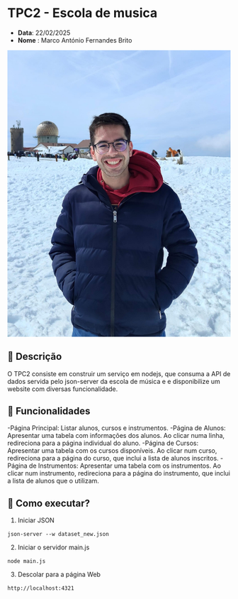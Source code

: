 # TPC2 - Escola de musica

- **Data**: 22/02/2025
- **Nome** : Marco António Fernandes Brito

 ![104187](/img/104187.png)


## 📌 Descrição
O TPC2 consiste em construir um serviço em nodejs, que consuma a API de dados servida pelo json-server da escola de música e e disponibilize um website com diversas funcionalidade.


## 📌 Funcionalidades

-Página Principal: Listar alunos, cursos e instrumentos.
-Página de Alunos: Apresentar uma tabela com informações dos alunos. Ao clicar numa linha, redireciona para a página individual do aluno.
-Página de Cursos: Apresentar uma tabela com os cursos disponíveis. Ao clicar num curso, redireciona para a página do curso, que inclui a lista de alunos inscritos.
-Página de Instrumentos: Apresentar uma tabela com os instrumentos. Ao clicar num instrumento, redireciona para a página do instrumento, que inclui a lista de alunos que o utilizam.

## 📌 Como executar?

1. Iniciar JSON 
```
json-server --w dataset_new.json
```

2. Iniciar o servidor main.js
```
node main.js
```

3. Descolar para a página Web
```
http://localhost:4321
```




